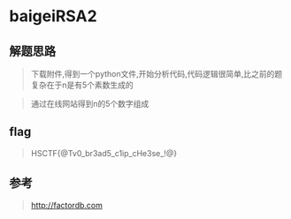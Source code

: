 # baigeiRSA2

## 解题思路

> 下载附件,得到一个python文件,开始分析代码,代码逻辑很简单,比之前的题复杂在于n是有5个素数生成的

> 通过在线网站得到n的5个数字组成

## flag

> HSCTF{@Tv0_br3ad5_c1ip_cHe3se_!@}

## 参考

> http://factordb.com